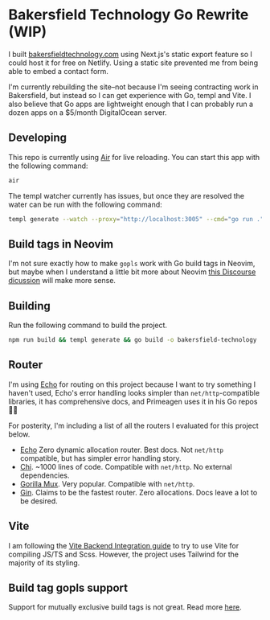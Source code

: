 # Bakersfield Technology Go Rewrite (WIP)

I built [bakersfieldtechnology.com](https://bakersfieldtechnology.com) using Next.js's static export feature so I could host it for free on Netlify. Using a static site prevented me from being able to embed a contact form.

I'm currently rebuilding the site–not because I'm seeing contracting work in Bakersfield, but instead so I can get experience with Go, templ and Vite. I also believe that Go apps are lightweight enough that I can probably run a dozen apps on a $5/month DigitalOcean server.

## Developing

This repo is currently using [Air](https://github.com/cosmtrek/air) for live reloading. You can start this app with the following command:

```sh
air
```

The templ watcher currently has issues, but once they are resolved the water can be run with the following command:

```sh
templ generate --watch --proxy="http://localhost:3005" --cmd="go run ."
```

## Build tags in Neovim

I'm not sure exactly how to make `gopls` work with Go build tags in Neovim, but maybe when I understand a little bit more about Neovim [this Discourse dicussion](https://neovim.discourse.group/t/gopls-settings-buildflags/790/10) will make more sense.

## Building

Run the following command to build the project.

```sh
npm run build && templ generate && go build -o bakersfield-technology
```

## Router

I'm using [Echo](https://echo.labstack.com/) for routing on this project because I want to try something I haven't used, Echo's error handling looks simpler than `net/http`-compatible libraries, it has comprehensive docs, and Primeagen uses it in his Go repos 🤷‍♂️

For posterity, I'm including a list of all the routers I evaluated for this project below.

- [Echo](https://echo.labstack.com/) Zero dynamic allocation router. Best docs. Not `net/http` compatible, but has simpler error handling story.
- [Chi](https://go-chi.io/#/). ~1000 lines of code. Compatible with `net/http`. No external dependencies.
- [Gorilla Mux](https://github.com/gorilla/mux). Very popular. Compatible with `net/http`.
- [Gin](https://gin-gonic.com/). Claims to be the fastest router. Zero allocations. Docs leave a lot to be desired.

## Vite

I am following the [Vite Backend Integration guide](https://vitejs.dev/guide/backend-integration.html) to try to use Vite for compiling JS/TS and Scss. However, the project uses Tailwind for the majority of its styling.

## Build tag gopls support

Support for mutually exclusive build tags is not great. Read more [here](https://github.com/golang/go/issues/29202).
